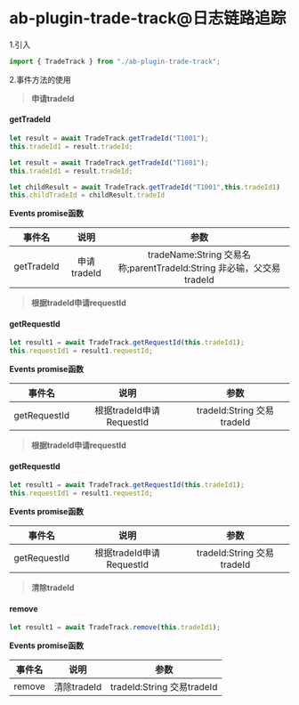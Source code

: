 # ab-plugin-trade-track@日志链路追踪

1.引入

```js
import { TradeTrack } from "./ab-plugin-trade-track";
```

2.事件方法的使用

> **申请tradeId**

#### getTradeId
```js
let result = await TradeTrack.getTradeId("T1001");
this.tradeId1 = result.tradeId;
```
```js
let result = await TradeTrack.getTradeId("T1001");
this.tradeId1 = result.tradeId;

let childResult = await TradeTrack.getTradeId("T1001",this.tradeId1)
this.childTradeId = childResult.tradeId
```

**Events promise函数**

|事件名|说明|参数|
|-----|:----:|:----:|
|getTradeId|申请tradeId|tradeName:String 交易名称;parentTradeId:String 非必输，父交易tradeId|

> **根据tradeId申请requestId**

#### getRequestId
```js
let result1 = await TradeTrack.getRequestId(this.tradeId1);
this.requestId1 = result1.requestId;
```

**Events promise函数**

|事件名|说明|参数|
|-----|:----:|:----:|
|getRequestId|根据tradeId申请RequestId|tradeId:String 交易tradeId|

> **根据tradeId申请requestId**

#### getRequestId
```js
let result1 = await TradeTrack.getRequestId(this.tradeId1);
this.requestId1 = result1.requestId;
```

**Events promise函数**

|事件名|说明|参数|
|-----|:----:|:----:|
|getRequestId|根据tradeId申请RequestId|tradeId:String 交易tradeId|

> **清除tradeId**

#### remove
```js
let result1 = await TradeTrack.remove(this.tradeId1);
```

**Events promise函数**

|事件名|说明|参数|
|-----|:----:|:----:|
|remove|清除tradeId|tradeId:String 交易tradeId|